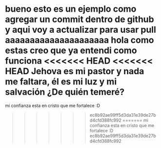 bueno esto es un ejemplo como agregar un commit dentro de github
y aqui voy a actualizar para usar pull
aaaaaaaaaaaaaaaaaaaaa
hola como estas
creo que ya entendi como funciona
<<<<<<< HEAD
<<<<<<< HEAD
Jehova es mi pastor y nada me faltara, él es mi luz y mi salvación ¿De quién temeré?
=======
mi confianza esta en cristo que me fortalece :D
>>>>>>> ec8b92ae99ff5d3da31e39de27bd4cfd388fc992
=======
mi confianza esta en cristo que me fortalece :D
>>>>>>> ec8b92ae99ff5d3da31e39de27bd4cfd388fc992
